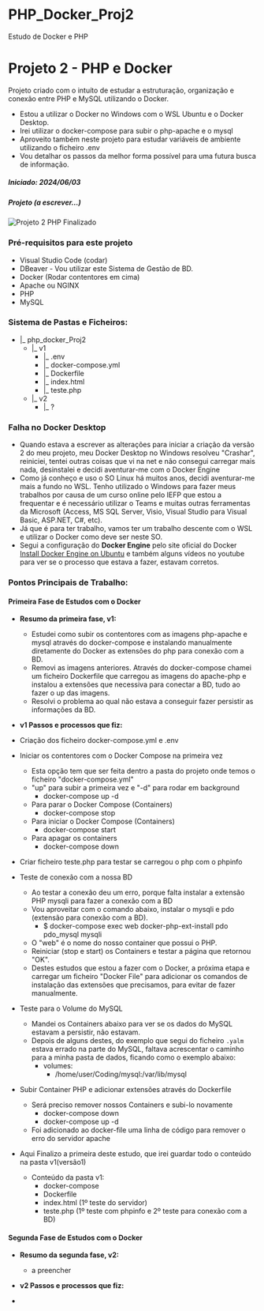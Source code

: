 # PHP_Docker_Proj2
Estudo de Docker e PHP

# Projeto 2 - PHP e Docker

Projeto criado com o intuíto de estudar a estruturação, organização e conexão entre PHP e MySQL utilizando o Docker.
- Estou a utilizar o Docker no Windows com o WSL Ubuntu e o Docker Desktop.
- Irei utilizar o docker-compose para subir o php-apache e o mysql
- Aproveito também neste projeto para estudar variáveis de ambiente utilizando o ficheiro .env
- Vou detalhar os passos da melhor forma possível para uma futura busca de informação.

##### Iniciado: 2024/06/03

##### Projeto (a escrever...)
![Projeto 2 PHP Finalizado](brevemente)


### Pré-requisitos para este projeto
- Visual Studio Code (codar)
- DBeaver - Vou utilizar este Sistema de Gestão de BD.
- Docker (Rodar contentores em cima)
- Apache ou NGINX
- PHP
- MySQL

### Sistema de Pastas e Ficheiros:
- |_ php_docker_Proj2
    - |_ v1
        - |_ .env
        - |_ docker-compose.yml
        - |_ Dockerfile
        - |_ index.html
        - |_ teste.php
    - |_ v2
        - |_ ?

### Falha no Docker Desktop
- Quando estava a escrever as alterações para iniciar a criação da versão 2 do meu projeto, meu Docker Desktop no Windows resolveu "Crashar", reiniciei, tentei outras coisas que vi na net e não consegui carregar mais nada, desinstalei e decidi aventurar-me com o Docker Engine
- Como já conheço e uso o SO Linux há muitos anos, decidi aventurar-me mais a fundo no WSL. Tenho utilizado o Windows para fazer meus trabalhos por causa de um curso online pelo IEFP que estou a frequentar e é necessário utilizar o Teams e muitas outras ferramentas da Microsoft (Access, MS SQL Server, Visio, Visual Studio para Visual Basic, ASP.NET, C#, etc).
- Já que é para ter trabalho, vamos ter um trabalho descente com o WSL e utilizar o Docker como deve ser neste SO.
- Segui a configuração do **Docker Engine** pelo site oficial do Docker [Install Docker Engine on Ubuntu](https://docs.docker.com/engine/install/ubuntu/) e também alguns vídeos no youtube para ver se o processo que estava a fazer, estavam corretos.

### Pontos Principais de Trabalho:

#### Primeira Fase de Estudos com o Docker
- **Resumo da primeira fase, v1:**
    - Estudei como subir os contentores com as imagens php-apache e mysql através do docker-compose e instalando manualmente diretamente do Docker as extensões do php para conexão com a BD.
    - Removi as imagens anteriores. Através do docker-compose chamei um ficheiro Dockerfile que carregou as imagens do apache-php e instalou a extensões que necessiva para conectar a BD, tudo ao fazer o up das imagens.
    - Resolvi o problema ao qual não estava a conseguir fazer persistir as informações da BD.

- **v1 Passos e processos que fiz:**
- Criação dos ficheiro docker-compose.yml e .env
- Iniciar os contentores com o Docker Compose na primeira vez
    - Esta opção tem que ser feita dentro a pasta do projeto onde temos o ficheiro "docker-compose.yml"
    - "up" para subir a primeira vez e "-d" para rodar em background
        - docker-compose up -d    
    - Para parar o Docker Compose (Containers)
        - docker-compose stop
    - Para iniciar o Docker Compose (Containers)
        - docker-compose start
    - Para apagar os containers
        - docker-compose down
- Criar ficheiro teste.php para testar se carregou o php com o phpinfo
- Teste de conexão com a nossa BD
    - Ao testar a conexão deu um erro, porque falta instalar a extensão PHP mysqli para fazer a conexão com a BD
    - Vou aproveitar com o comando abaixo, instalar o mysqli e pdo (extensão para conexão com a BD).
        - $ docker-compose exec web docker-php-ext-install pdo pdo_mysql mysqli
    - O "web" é o nome do nosso container que possui o PHP.
    - Reiniciar (stop e start) os Containers e testar a página que retornou "OK". 
    - Destes estudos que estou a fazer com o Docker, a próxima etapa e carregar um ficheiro "Docker File"
    para adicionar os comandos de instalação das extensões que precisamos, para evitar de fazer manualmente.
- Teste para o Volume do MySQL
    - Mandei os Containers abaixo para ver se os dados do MySQL estavam a persistir, não estavam.
    - Depois de alguns destes, do exemplo que segui do ficheiro `.yalm` estava errado na parte do MySQL,
    faltava acrescentar o caminho para a minha pasta de dados, ficando como o exemplo abaixo:
        - volumes:
            - /home/user/Coding/mysql:/var/lib/mysql
- Subir Container PHP e adicionar extensões através do Dockerfile
    - Será preciso remover nossos Containers e subi-lo novamente
        - docker-compose down
        - docker-compose up -d
    - Foi adicionado ao docker-file uma linha de código para remover o erro do servidor apache
- Aqui Finalizo a primeira deste estudo, que irei guardar todo o conteúdo na pasta v1(versão1)
    - Conteúdo da pasta v1:
        - docker-compose
        - Dockerfile
        - index.html (1º teste do servidor)
        - teste.php (1º teste com phpinfo e 2º teste para conexão com a BD)



#### Segunda Fase de Estudos com o Docker
- **Resumo da segunda fase, v2:**
    - a preencher

- **v2 Passos e processos que fiz:**
- 